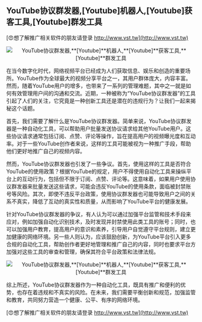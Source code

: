 ## **YouTube协议群发器,**[Youtube]**机器人,**[Youtube]**获客工具,**[Youtube]**群发工具**

[😍想了解推广相关软件的朋友请登录 http://www.vst.tw](http://www.vst.tw)

 <center><img src="https://vst.tw/MP4/tuiguang/png/8.png" alt="YouTube协议群发器,**[Youtube]**机器人,**[Youtube]**获客工具,**[Youtube]**群发工具"></center>

在当今数字化时代，网络视频平台已经成为人们获取信息、娱乐和创造的重要场所。YouTube作为全球最大的视频分享平台之一，其用户群体庞大，内容丰富。然而，随着YouTube用户的增多，也带来了一系列的管理难题，其中之一就是如何有效管理用户间的沟通和交流。近期，一种被称为“YouTube协议群发器”的工具引起了人们的关注，它究竟是一种创新工具还是潜在的违规行为？让我们一起来揭秘这个话题。

首先，我们需要了解什么是YouTube协议群发器。简单来说，YouTube协议群发器是一种自动化工具，可以帮助用户批量发送协议请求给其他YouTube用户。这些协议请求通常包括订阅、点赞、评论等操作，旨在提高用户的视频曝光度和互动率。对于一些YouTube创作者来说，这样的工具可能被视为一种推广手段，帮助他们更好地推广自己的视频内容。

然而，YouTube协议群发器也引发了一些争议。首先，使用这样的工具是否符合YouTube的使用政策？根据YouTube的规定，用户不得使用自动化工具来操纵平台上的互动行为，包括但不限于订阅、点赞、评论等。这意味着，如果用户使用协议群发器来批量发送这些请求，可能会违反YouTube的使用条款，面临被封禁账号等风险。其次，即使不违反平台政策，使用协议群发器也可能导致用户之间的关系不真实，降低了互动的真实性和质量，从而影响了YouTube平台的健康发展。

针对YouTube协议群发器的争议，有人认为可以通过加强平台监管和技术手段来应对，例如加强自动化识别技术，及时发现并封禁使用此类工具的账号；同时，也可以加强用户教育，提高用户的意识和素养，引导用户自觉遵守平台规则，建立更加健康的网络环境。另一些人则认为，应该鼓励创新，为YouTube平台引入更多合规的自动化工具，帮助创作者更好地管理和推广自己的内容，同时也要求平台方加强对这些工具的审查和管理，确保其符合平台政策和法律法规。

 <center><img src="https://vst.tw/MP4/tuiguang/png/0.png" alt="YouTube协议群发器,**[Youtube]**机器人,**[Youtube]**获客工具,**[Youtube]**群发工具"></center>

综上所述，YouTube协议群发器作为一种自动化工具，既具有推广和便利的优势，也存在着违规和不真实的风险。在未来，我们需要平衡创新和规范，加强监管和教育，共同努力营造一个健康、公平、有序的网络环境。

[😍想了解推广相关软件的朋友请登录 http://www.vst.tw](http://www.vst.tw)



